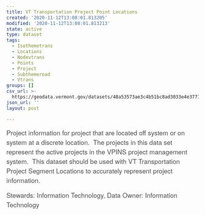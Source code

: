 ```yaml
---
title: VT Transportation Project Point Locations
created: '2020-11-12T13:08:01.813205'
modified: '2020-11-12T13:08:01.813213'
state: active
type: dataset
tags:
  - Isothemetrans
  - Locations
  - Nodevtrans
  - Points
  - Project
  - Subthemeroad
  - Vtrans
groups: []
csv_url: >-
  https://geodata.vermont.gov/datasets/48a53573ae3c4b51bc8ad3033e4e3771_10.csv?outSR=%7B%22latestWkid%22%3A32145%2C%22wkid%22%3A32145%7D
json_url: ''
layout: post

---
```

<font color='#4d4d4d' face='Avenir Next W01, Avenir Next W00, Avenir Next, Avenir, Helvetica Neue, Helvetica, Arial, sans-serif'><span style='font-size: 17px;'>Project information for project that are located off system or on system at a discrete location.  The projects in this data set represent the active projects in the VPINS project management system.  This dataset should be used with VT Transportation Project Segment Locations to accurately represent project information.</span></font><br /><div style='font-family: &quot;Avenir Next W01&quot;, &quot;Avenir Next W00&quot;, &quot;Avenir Next&quot;, Avenir, &quot;Helvetica Neue&quot;, Helvetica, Arial, sans-serif; font-size: 17px; margin: 0px; padding: 0px; color: rgb(77, 77, 77);'>Stewards: Information Technology, Data Owner: Information Technology</div>
